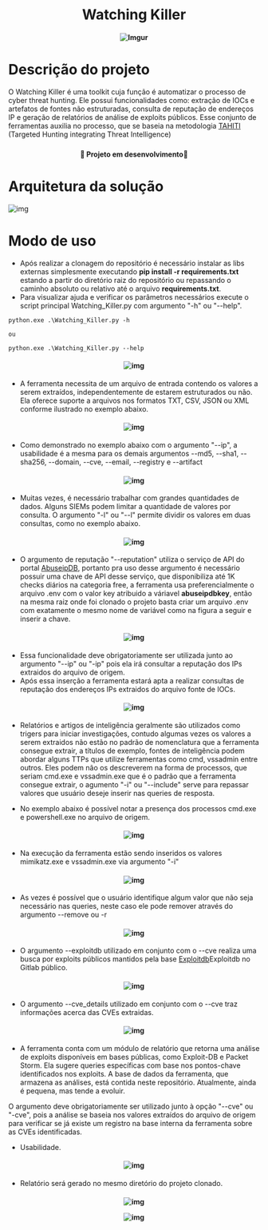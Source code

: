 <h1 align="center" >Watching Killer</h1>

<h4 align="center">

 ![Imgur](https://i.imgur.com/AAoJIuV.jpg)

</h4>

<h1>Descrição do projeto</h1>

O Watching Killer é uma toolkit cuja função é automatizar o processo de cyber threat hunting. Ele possui funcionalidades como: extração de IOCs e artefatos de fontes não estruturadas, consulta de reputação de endereços IP e geração de relatórios de análise de exploits públicos. Esse conjunto de ferramentas auxilia no processo, que se baseia na metodologia <a href="https://www.betaalvereniging.nl/en/safety/tahiti/" target="_blank">TAHITI</a> (Targeted Hunting integrating Threat Intelligence)

<h3></h3>


<h4 align="center">
  
   :construction: Projeto em desenvolvimento:construction:

</h4>

<h3></h3>


<h1>Arquitetura da solução</h1>

![img](https://i.imgur.com/Mw0JZNS.png)

<!-- Modo de uso-->

<h1>Modo de uso</h1>

* Após realizar a clonagem do repositório é necessário instalar as libs externas simplesmente executando **pip install -r requirements.txt** estando a partir do diretório raiz do repositório ou repassando o caminho absoluto ou relativo até o arquivo **requirements.txt**.
* Para visualizar ajuda e verificar os parâmetros necessários execute o script principal Watching_Killer.py com argumento "-h" ou "--help".

```
python.exe .\Watching_Killer.py -h

ou 

python.exe .\Watching_Killer.py --help

```
<h4 align="center">

![img](https://i.imgur.com/jjqXG57.png)

</h4>

* A ferramenta necessita de um arquivo de entrada contendo os valores a serem extraídos, independentemente de estarem estruturados ou não. Ela oferece suporte a arquivos nos formatos TXT, CSV, JSON ou XML conforme ilustrado no exemplo abaixo.

<h4 align="center">

![img](https://i.imgur.com/TMFtz5i.png)

</h4>

* Como demonstrado no exemplo abaixo com o argumento "--ip", a usabilidade é a mesma para os demais argumentos --md5, --sha1, --sha256, --domain, --cve, --email, --registry e --artifact 

<h4 align="center">

![img](https://i.imgur.com/5435NAS.png)

</h4>
 
 * Muitas vezes, é necessário trabalhar com grandes quantidades de dados. Alguns SIEMs podem limitar a quantidade de valores por consulta. O argumento "-l" ou "--l" permite dividir os valores em duas consultas, como no exemplo abaixo.

<h4 align="center">
 
![img](https://i.imgur.com/jspJxVV.png)


</h4>

* O argumento de reputação "--reputation" utiliza o serviço de API do portal <a href="https://docs.abuseipdb.com/#introduction" target="_blank">AbuseipDB</a>, portanto pra uso desse argumento é necessário possuir uma chave de API desse serviço, que disponibiliza até 1K checks diários na categoria free, a ferramenta usa preferencialmente o arquivo .env com o valor key atribuido a váriavel **abuseipdbkey**, então na mesma raiz onde foi clonado o projeto basta criar um arquivo .env com exatamente o mesmo nome de variável como na figura a seguir e inserir a chave.

<h4 align="center">

![img](https://i.imgur.com/Z5q8k6y.png)

</h4>

* Essa funcionalidade deve obrigatoriamente ser utilizada junto ao argumento "--ip" ou "-ip" pois ela irá consultar a reputação dos IPs extraidos do arquivo de origem.
* Após essa inserção a ferramenta estará apta a realizar consultas de reputação dos endereços IPs extraidos do arquivo fonte de IOCs.

<h4 align="center">

![img](https://i.imgur.com/3xwtlsg.png)

</h4>
 
* Relatórios e artigos de inteligência geralmente são utilizados como trigers para iniciar investigações, contudo algumas vezes os valores a serem extraidos não estão no padrão de nomenclatura que a ferramenta consegue extrair, a títulos de exemplo, fontes de inteligência podem abordar alguns TTPs que utilize ferramentas como cmd, vssadmin entre outros. Eles podem não os descreverem na forma de processos, que seriam cmd.exe e vssadmin.exe que é o padrão que a ferramenta consegue extrair, o agumento "-i" ou "--include" serve para repassar valores que usuário deseje inserir nas queries de resposta.

* No exemplo abaixo é possível notar a presença dos processos cmd.exe e powershell.exe no arquivo de origem.

<h4 align="center">

 ![img](https://i.imgur.com/qTnO4iH.png)

 </h4>

* Na execução da ferramenta estão sendo inseridos os valores mimikatz.exe e vssadmin.exe via argumento "-i" 

<h4 align="center">
 
![img](https://i.imgur.com/NBUfEkc.png)

</h4>

* As vezes é possível que o usuário identifique algum valor que não seja necessário nas queries, neste caso ele pode remover através do argumento --remove ou -r

<h4 align="center">
 
![img](https://i.imgur.com/enfOXeJ.png)

</h4>

* O argumento --exploitdb utilizado em conjunto com o --cve realiza uma busca por exploits públicos mantidos pela base <a href="https://gitlab.com/exploit-database/exploitdb/" target="_blank">Exploitdb</a>Exploitdb no Gitlab público.

<h4 align="center">
 
![img](https://i.imgur.com/WAnMNE4.png)

</h4>

* O argumento --cve_details utilizado em conjunto com o --cve traz informações acerca das CVEs extraidas.

<h4 align="center">
 
![img](https://i.imgur.com/YcuvNtA.png)

</h4>

* A ferramenta conta com um módulo de relatório que retorna uma análise de exploits disponíveis em bases públicas, como Exploit-DB e Packet Storm. Ela sugere queries específicas com base nos pontos-chave identificados nos exploits. A base de dados da ferramenta, que armazena as análises, está contida neste repositório. Atualmente, ainda é pequena, mas tende a evoluir.

O argumento deve obrigatoriamente ser utilizado junto à opção "--cve" ou "-cve", pois a análise se baseia nos valores extraídos do arquivo de origem para verificar se já existe um registro na base interna da ferramenta sobre as CVEs identificadas.

* Usabilidade.

<h4 align="center">

![img](https://i.imgur.com/ZnamUh3.png)

</h4>

* Relatório será gerado no mesmo diretório do projeto clonado.

<h4 align="center">
 
![img](https://i.imgur.com/4kD0BJI.png)

![img](https://i.imgur.com/0sOMNz5.png)

</h4>



